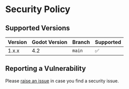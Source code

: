 # Security Policy

## Supported Versions

| Version | Godot Version | Branch | Supported  |
| ------- | ----|-----|------------- |
| 1.x.x   | 4.2 | `main` |:white_check_mark: |

## Reporting a Vulnerability

Please [raise an issue](https://github.com/el-falso/gdlinter/issues) in case you find a security issue.
